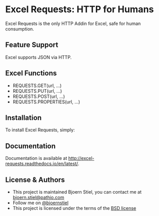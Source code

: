 Excel Requests: HTTP for Humans
===============================

Excel Requests is the only HTTP Addin for Excel, safe for human consumption.



Feature Support
---------------

Excel supports JSON via HTTP.



Excel Functions
---------------

- REQUESTS.GET(url, ...)
- REQUESTS.PUT(url, ...)
- REQUESTS.POST(url, ...)
- REQUESTS.PROPERTIES(url, ...)



Installation
------------

To install Excel Requests, simply:




Documentation
-------------

Documentation is available at http://excel-requests.readthedocs.io/en/latest/.



License & Authors
-----------------

- This project is maintained Bjoern Stiel, you can contact me at [bjoern.stiel@pathio.com](mailto:bjoern.stiel@pathio.com)
- Follow me on [@bjoernstiel](https://twitter.com/bjoernstiel)
- This project is licensed under the terms of the [BSD license](https://opensource.org/licenses/BSD-3-Clause)